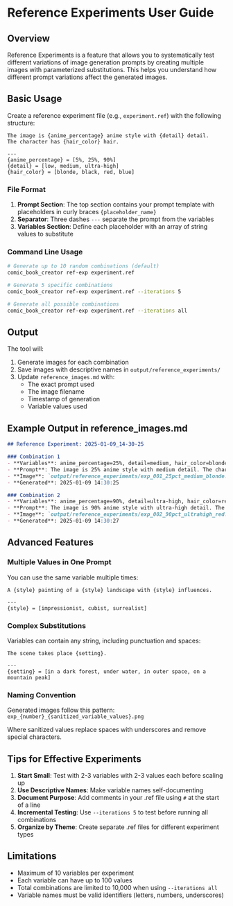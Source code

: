 # Reference Experiments User Guide

## Overview

Reference Experiments is a feature that allows you to systematically test different variations of image generation prompts by creating multiple images with parameterized substitutions. This helps you understand how different prompt variations affect the generated images.

## Basic Usage

Create a reference experiment file (e.g., `experiment.ref`) with the following structure:

```
The image is {anime_percentage} anime style with {detail} detail.
The character has {hair_color} hair.

---
{anime_percentage} = [5%, 25%, 90%]
{detail} = [low, medium, ultra-high]
{hair_color} = [blonde, black, red, blue]
```

### File Format

1. **Prompt Section**: The top section contains your prompt template with placeholders in curly braces `{placeholder_name}`
2. **Separator**: Three dashes `---` separate the prompt from the variables
3. **Variables Section**: Define each placeholder with an array of string values to substitute

### Command Line Usage

```bash
# Generate up to 10 random combinations (default)
comic_book_creator ref-exp experiment.ref

# Generate 5 specific combinations
comic_book_creator ref-exp experiment.ref --iterations 5

# Generate all possible combinations
comic_book_creator ref-exp experiment.ref --iterations all
```

## Output

The tool will:
1. Generate images for each combination
2. Save images with descriptive names in `output/reference_experiments/`
3. Update `reference_images.md` with:
   - The exact prompt used
   - The image filename
   - Timestamp of generation
   - Variable values used

## Example Output in reference_images.md

```markdown
## Reference Experiment: 2025-01-09_14-30-25

### Combination 1
- **Variables**: anime_percentage=25%, detail=medium, hair_color=blonde
- **Prompt**: The image is 25% anime style with medium detail. The character has blonde hair.
- **Image**: `output/reference_experiments/exp_001_25pct_medium_blonde.png`
- **Generated**: 2025-01-09 14:30:25

### Combination 2
- **Variables**: anime_percentage=90%, detail=ultra-high, hair_color=red
- **Prompt**: The image is 90% anime style with ultra-high detail. The character has red hair.
- **Image**: `output/reference_experiments/exp_002_90pct_ultrahigh_red.png`
- **Generated**: 2025-01-09 14:30:27
```

## Advanced Features

### Multiple Values in One Prompt

You can use the same variable multiple times:
```
A {style} painting of a {style} landscape with {style} influences.

---
{style} = [impressionist, cubist, surrealist]
```

### Complex Substitutions

Variables can contain any string, including punctuation and spaces:
```
The scene takes place {setting}.

---
{setting} = [in a dark forest, under water, in outer space, on a mountain peak]
```

### Naming Convention

Generated images follow this pattern:
`exp_{number}_{sanitized_variable_values}.png`

Where sanitized values replace spaces with underscores and remove special characters.

## Tips for Effective Experiments

1. **Start Small**: Test with 2-3 variables with 2-3 values each before scaling up
2. **Use Descriptive Names**: Make variable names self-documenting
3. **Document Purpose**: Add comments in your .ref file using `#` at the start of a line
4. **Incremental Testing**: Use `--iterations 5` to test before running all combinations
5. **Organize by Theme**: Create separate .ref files for different experiment types

## Limitations

- Maximum of 10 variables per experiment
- Each variable can have up to 100 values
- Total combinations are limited to 10,000 when using `--iterations all`
- Variable names must be valid identifiers (letters, numbers, underscores)